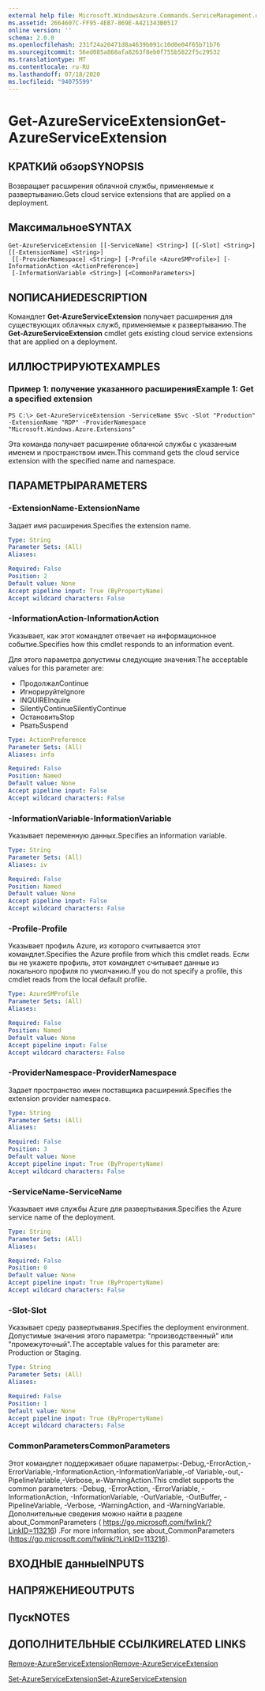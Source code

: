 ```yaml
---
external help file: Microsoft.WindowsAzure.Commands.ServiceManagement.dll-Help.xml
ms.assetid: 2664607C-FF95-4EB7-869E-A421343B0517
online version: ''
schema: 2.0.0
ms.openlocfilehash: 231f24a20471d8a4639b091c10d0e04f65b71b76
ms.sourcegitcommit: 56ed085a868afa8263f8eb0f755b5822f5c29532
ms.translationtype: MT
ms.contentlocale: ru-RU
ms.lasthandoff: 07/18/2020
ms.locfileid: "94075599"
---
```

# <span data-ttu-id="288e4-101">Get-AzureServiceExtension</span><span class="sxs-lookup"><span data-stu-id="288e4-101">Get-AzureServiceExtension</span></span>

## <span data-ttu-id="288e4-102">КРАТКИй обзор</span><span class="sxs-lookup"><span data-stu-id="288e4-102">SYNOPSIS</span></span>
<span data-ttu-id="288e4-103">Возвращает расширения облачной службы, применяемые к развертыванию.</span><span class="sxs-lookup"><span data-stu-id="288e4-103">Gets cloud service extensions that are applied on a deployment.</span></span>

## <span data-ttu-id="288e4-104">Максимальное</span><span class="sxs-lookup"><span data-stu-id="288e4-104">SYNTAX</span></span>

```
Get-AzureServiceExtension [[-ServiceName] <String>] [[-Slot] <String>] [[-ExtensionName] <String>]
 [[-ProviderNamespace] <String>] [-Profile <AzureSMProfile>] [-InformationAction <ActionPreference>]
 [-InformationVariable <String>] [<CommonParameters>]
```

## <span data-ttu-id="288e4-105">NОПИСАНИЕ</span><span class="sxs-lookup"><span data-stu-id="288e4-105">DESCRIPTION</span></span>
<span data-ttu-id="288e4-106">Командлет **Get-AzureServiceExtension** получает расширения для существующих облачных служб, применяемые к развертыванию.</span><span class="sxs-lookup"><span data-stu-id="288e4-106">The **Get-AzureServiceExtension** cmdlet gets existing cloud service extensions that are applied on a deployment.</span></span>

## <span data-ttu-id="288e4-107">ИЛЛЮСТРИРУЮТ</span><span class="sxs-lookup"><span data-stu-id="288e4-107">EXAMPLES</span></span>

### <span data-ttu-id="288e4-108">Пример 1: получение указанного расширения</span><span class="sxs-lookup"><span data-stu-id="288e4-108">Example 1: Get a specified extension</span></span>
```
PS C:\> Get-AzureServiceExtension -ServiceName $Svc -Slot "Production" -ExtensionName "RDP" -ProviderNamespace "Microsoft.Windows.Azure.Extensions"
```

<span data-ttu-id="288e4-109">Эта команда получает расширение облачной службы с указанным именем и пространством имен.</span><span class="sxs-lookup"><span data-stu-id="288e4-109">This command gets the cloud service extension with the specified name and namespace.</span></span>

## <span data-ttu-id="288e4-110">ПАРАМЕТРЫ</span><span class="sxs-lookup"><span data-stu-id="288e4-110">PARAMETERS</span></span>

### <span data-ttu-id="288e4-111">-ExtensionName</span><span class="sxs-lookup"><span data-stu-id="288e4-111">-ExtensionName</span></span>
<span data-ttu-id="288e4-112">Задает имя расширения.</span><span class="sxs-lookup"><span data-stu-id="288e4-112">Specifies the extension name.</span></span>

```yaml
Type: String
Parameter Sets: (All)
Aliases: 

Required: False
Position: 2
Default value: None
Accept pipeline input: True (ByPropertyName)
Accept wildcard characters: False
```

### <span data-ttu-id="288e4-113">-InformationAction</span><span class="sxs-lookup"><span data-stu-id="288e4-113">-InformationAction</span></span>
<span data-ttu-id="288e4-114">Указывает, как этот командлет отвечает на информационное событие.</span><span class="sxs-lookup"><span data-stu-id="288e4-114">Specifies how this cmdlet responds to an information event.</span></span>

<span data-ttu-id="288e4-115">Для этого параметра допустимы следующие значения:</span><span class="sxs-lookup"><span data-stu-id="288e4-115">The acceptable values for this parameter are:</span></span>

- <span data-ttu-id="288e4-116">Продолжал</span><span class="sxs-lookup"><span data-stu-id="288e4-116">Continue</span></span>
- <span data-ttu-id="288e4-117">Игнорируйте</span><span class="sxs-lookup"><span data-stu-id="288e4-117">Ignore</span></span>
- <span data-ttu-id="288e4-118">INQUIRE</span><span class="sxs-lookup"><span data-stu-id="288e4-118">Inquire</span></span>
- <span data-ttu-id="288e4-119">SilentlyContinue</span><span class="sxs-lookup"><span data-stu-id="288e4-119">SilentlyContinue</span></span>
- <span data-ttu-id="288e4-120">Остановить</span><span class="sxs-lookup"><span data-stu-id="288e4-120">Stop</span></span>
- <span data-ttu-id="288e4-121">Рвать</span><span class="sxs-lookup"><span data-stu-id="288e4-121">Suspend</span></span>

```yaml
Type: ActionPreference
Parameter Sets: (All)
Aliases: infa

Required: False
Position: Named
Default value: None
Accept pipeline input: False
Accept wildcard characters: False
```

### <span data-ttu-id="288e4-122">-InformationVariable</span><span class="sxs-lookup"><span data-stu-id="288e4-122">-InformationVariable</span></span>
<span data-ttu-id="288e4-123">Указывает переменную данных.</span><span class="sxs-lookup"><span data-stu-id="288e4-123">Specifies an information variable.</span></span>

```yaml
Type: String
Parameter Sets: (All)
Aliases: iv

Required: False
Position: Named
Default value: None
Accept pipeline input: False
Accept wildcard characters: False
```

### <span data-ttu-id="288e4-124">-Profile</span><span class="sxs-lookup"><span data-stu-id="288e4-124">-Profile</span></span>
<span data-ttu-id="288e4-125">Указывает профиль Azure, из которого считывается этот командлет.</span><span class="sxs-lookup"><span data-stu-id="288e4-125">Specifies the Azure profile from which this cmdlet reads.</span></span>
<span data-ttu-id="288e4-126">Если вы не укажете профиль, этот командлет считывает данные из локального профиля по умолчанию.</span><span class="sxs-lookup"><span data-stu-id="288e4-126">If you do not specify a profile, this cmdlet reads from the local default profile.</span></span>

```yaml
Type: AzureSMProfile
Parameter Sets: (All)
Aliases: 

Required: False
Position: Named
Default value: None
Accept pipeline input: False
Accept wildcard characters: False
```

### <span data-ttu-id="288e4-127">-ProviderNamespace</span><span class="sxs-lookup"><span data-stu-id="288e4-127">-ProviderNamespace</span></span>
<span data-ttu-id="288e4-128">Задает пространство имен поставщика расширений.</span><span class="sxs-lookup"><span data-stu-id="288e4-128">Specifies the extension provider namespace.</span></span>

```yaml
Type: String
Parameter Sets: (All)
Aliases: 

Required: False
Position: 3
Default value: None
Accept pipeline input: True (ByPropertyName)
Accept wildcard characters: False
```

### <span data-ttu-id="288e4-129">-ServiceName</span><span class="sxs-lookup"><span data-stu-id="288e4-129">-ServiceName</span></span>
<span data-ttu-id="288e4-130">Указывает имя службы Azure для развертывания.</span><span class="sxs-lookup"><span data-stu-id="288e4-130">Specifies the Azure service name of the deployment.</span></span>

```yaml
Type: String
Parameter Sets: (All)
Aliases: 

Required: False
Position: 0
Default value: None
Accept pipeline input: True (ByPropertyName)
Accept wildcard characters: False
```

### <span data-ttu-id="288e4-131">-Slot</span><span class="sxs-lookup"><span data-stu-id="288e4-131">-Slot</span></span>
<span data-ttu-id="288e4-132">Указывает среду развертывания.</span><span class="sxs-lookup"><span data-stu-id="288e4-132">Specifies the deployment environment.</span></span>
<span data-ttu-id="288e4-133">Допустимые значения этого параметра: "производственный" или "промежуточный".</span><span class="sxs-lookup"><span data-stu-id="288e4-133">The acceptable values for this parameter are: Production or Staging.</span></span>

```yaml
Type: String
Parameter Sets: (All)
Aliases: 

Required: False
Position: 1
Default value: None
Accept pipeline input: True (ByPropertyName)
Accept wildcard characters: False
```

### <span data-ttu-id="288e4-134">CommonParameters</span><span class="sxs-lookup"><span data-stu-id="288e4-134">CommonParameters</span></span>
<span data-ttu-id="288e4-135">Этот командлет поддерживает общие параметры:-Debug,-ErrorAction,-ErrorVariable,-InformationAction,-InformationVariable,-of Variable,-out,-PipelineVariable,-Verbose, и-WarningAction.</span><span class="sxs-lookup"><span data-stu-id="288e4-135">This cmdlet supports the common parameters: -Debug, -ErrorAction, -ErrorVariable, -InformationAction, -InformationVariable, -OutVariable, -OutBuffer, -PipelineVariable, -Verbose, -WarningAction, and -WarningVariable.</span></span> <span data-ttu-id="288e4-136">Дополнительные сведения можно найти в разделе about_CommonParameters ( https://go.microsoft.com/fwlink/?LinkID=113216) .</span><span class="sxs-lookup"><span data-stu-id="288e4-136">For more information, see about_CommonParameters (https://go.microsoft.com/fwlink/?LinkID=113216).</span></span>

## <span data-ttu-id="288e4-137">ВХОДНЫЕ данные</span><span class="sxs-lookup"><span data-stu-id="288e4-137">INPUTS</span></span>

## <span data-ttu-id="288e4-138">НАПРЯЖЕНИЕ</span><span class="sxs-lookup"><span data-stu-id="288e4-138">OUTPUTS</span></span>

## <span data-ttu-id="288e4-139">Пуск</span><span class="sxs-lookup"><span data-stu-id="288e4-139">NOTES</span></span>

## <span data-ttu-id="288e4-140">ДОПОЛНИТЕЛЬНЫЕ ССЫЛКИ</span><span class="sxs-lookup"><span data-stu-id="288e4-140">RELATED LINKS</span></span>

[<span data-ttu-id="288e4-141">Remove-AzureServiceExtension</span><span class="sxs-lookup"><span data-stu-id="288e4-141">Remove-AzureServiceExtension</span></span>](./Remove-AzureServiceExtension.md)

[<span data-ttu-id="288e4-142">Set-AzureServiceExtension</span><span class="sxs-lookup"><span data-stu-id="288e4-142">Set-AzureServiceExtension</span></span>](./Set-AzureServiceExtension.md)


